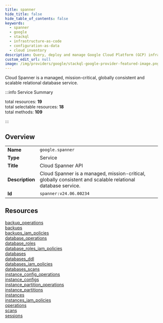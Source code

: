 ```yaml
---
title: spanner
hide_title: false
hide_table_of_contents: false
keywords:
  - spanner
  - google
  - stackql
  - infrastructure-as-code
  - configuration-as-data
  - cloud inventory
description: Query, deploy and manage Google Cloud Platform (GCP) infrastructure and resources using SQL
custom_edit_url: null
image: /img/providers/google/stackql-google-provider-featured-image.png
---
```


Cloud Spanner is a managed, mission-critical, globally consistent and scalable relational database service.  
    
:::info Service Summary

<div class="row">
<div class="providerDocColumn">
<span>total resources:&nbsp;<b>19</b></span><br />
<span>total selectable resources:&nbsp;<b>18</b></span><br />
<span>total methods:&nbsp;<b>109</b></span><br />
</div>
</div>

:::

## Overview
<table><tbody>
<tr><td><b>Name</b></td><td><code>google.spanner</code></td></tr>
<tr><td><b>Type</b></td><td>Service</td></tr>
<tr><td><b>Title</b></td><td>Cloud Spanner API</td></tr>
<tr><td><b>Description</b></td><td>Cloud Spanner is a managed, mission-critical, globally consistent and scalable relational database service.</td></tr>
<tr><td><b>Id</b></td><td><code>spanner:v24.06.00234</code></td></tr>
</tbody></table>

## Resources
<div class="row">
<div class="providerDocColumn">
<a href="/providers/google/spanner/backup_operations/">backup_operations</a><br />
<a href="/providers/google/spanner/backups/">backups</a><br />
<a href="/providers/google/spanner/backups_iam_policies/">backups_iam_policies</a><br />
<a href="/providers/google/spanner/database_operations/">database_operations</a><br />
<a href="/providers/google/spanner/database_roles/">database_roles</a><br />
<a href="/providers/google/spanner/database_roles_iam_policies/">database_roles_iam_policies</a><br />
<a href="/providers/google/spanner/databases/">databases</a><br />
<a href="/providers/google/spanner/databases_ddl/">databases_ddl</a><br />
<a href="/providers/google/spanner/databases_iam_policies/">databases_iam_policies</a><br />
<a href="/providers/google/spanner/databases_scans/">databases_scans</a><br />
</div>
<div class="providerDocColumn">
<a href="/providers/google/spanner/instance_config_operations/">instance_config_operations</a><br />
<a href="/providers/google/spanner/instance_configs/">instance_configs</a><br />
<a href="/providers/google/spanner/instance_partition_operations/">instance_partition_operations</a><br />
<a href="/providers/google/spanner/instance_partitions/">instance_partitions</a><br />
<a href="/providers/google/spanner/instances/">instances</a><br />
<a href="/providers/google/spanner/instances_iam_policies/">instances_iam_policies</a><br />
<a href="/providers/google/spanner/operations/">operations</a><br />
<a href="/providers/google/spanner/scans/">scans</a><br />
<a href="/providers/google/spanner/sessions/">sessions</a><br />
</div>
</div>
